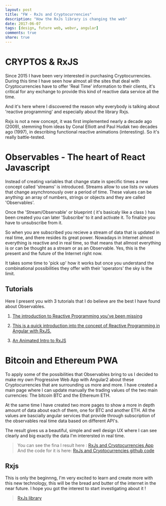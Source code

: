 ```yaml
---
layout: post
title: "FW - RxJs and Cryptocurrencies"
description: "How the RxJs library is changing the web"
date: 2017-06-07
tags: [design, future web, webvr, angular]
comments: true
share: true
---
```


# CRYPTOS & RxJS

Since 2015 I have been very interested in purchasing Cryptocurrencies. During this time I have seen how almost all the sites that deal with Cryptocurrencies have to offer 'Real Time' information to their clients, it's critical for any exchange to provide this kind of reactive data service all the time.

And it's here where I discovered the reason why everybody is talking about 'reactive programming' and especially about the library Rxjs. 

Rxjs is not a new concept, it was first implemented nearly a decade ago (2009), stemming from ideas by Conal Elliott and Paul Hudak two decades ago (1997), in describing functional reactive animations (interesting). So it's really battle-tested.

# Observables - The heart of React Javascript

Instead of creating variables that change state in specific times a new concept called 'streams' is introduced. Streams allow to use lists ov values that change asynchronously over a period of time. These values can be anything: an array of numbers, strings or objects and they are called 'Observables'. 

Once the 'Stream/Observable' or blueprint ( it's basicaly like a class ) has been created you can later 'Subscribe' to it and activate it. To finalize you have to unsubscribe from it.

So when you are subscribed you recieve a stream of data that is updated in real time, and there resides its great power. Nowadays in Internet almost everything is reactive and in real time, so that means that allmost everything is or can be thought as a stream or as an Observable. Yes, this is the present and the future of the Internet right now.

It takes some time to 'pick up' how it works but once you understand the combinational possibilities they offer with their 'operators' the sky is the limit.

## Tutorials

Here I present you with 3 tutorials that I do believe are the best I have found about Observables.

1. [The introduction to Reactive Programming you've been missing](https://gist.github.com/staltz/868e7e9bc2a7b8c1f754)

2. [This is a quick introduction into the concept of Reactive Programming in Angular with RxJS.](https://codecraft.tv/courses/angular/reactive-programming-with-rxjs/overview/)

3. [An Animated Intro to RxJS](https://css-tricks.com/animated-intro-rxjs/)


# Bitcoin and Ethereum PWA

To apply some of the possibilities that Observables bring to us I decided to make my own Progressive Web App with Angular2 about these
Cryptocurrencies that are surrounding us more and more. I have created a main page where I can update manually the trading values of the two main currencies: The bitcoin BTC and the Ethereum ETH.

At the same time I have created two more pages to show a more in depth amount of data about each of them, one for BTC and another ETH. All the values are bascially angular services that provide through subscription of the observables real time data based on different API's.

The result gives us a beautiful, simple and well design UX where I can see clearly and big exactly the data I'm interersted in real time.

> You can see the fina l result here : [RxJs and Cryptocurrencies App](https://bernatferragut.neocities.org/#/home)
> And the code for it is here: [RxJs and Cryptocurrencies github code](https://github.com/bernatferragut/cryptos)

## Rxjs

This is only the beginnng, I'm very excited to learn and create more with this new technology, this will be the bread and butter of the internet in the near future. I hope you got the interest to start investigating about it !

> [RxJs library](http://reactivex.io/)
